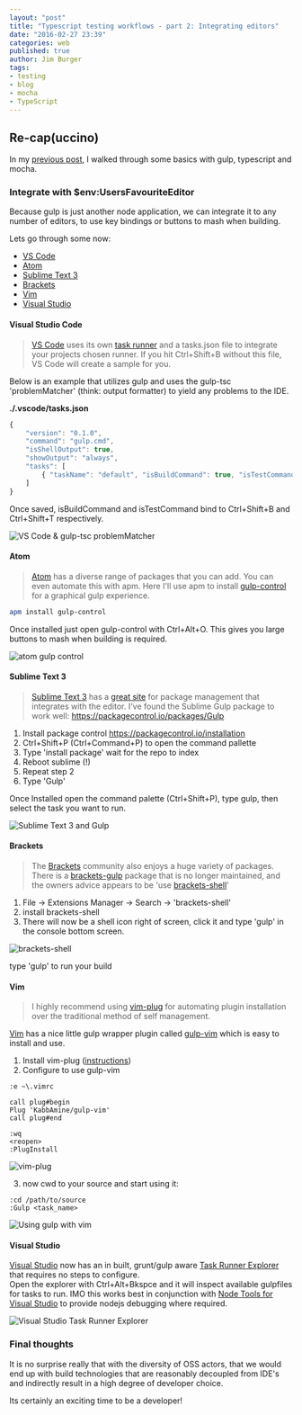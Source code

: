 ```yaml
---
layout: "post"
title: "Typescript testing workflows - part 2: Integrating editors"
date: "2016-02-27 23:39"
categories: web
published: true
author: Jim Burger
tags:
- testing
- blog
- mocha
- TypeScript
---
```


## Re-cap(uccino)
In my [previous post]('2016-02-27-typescript-testing-workflow-part1-mocha.html'), I walked through some basics with gulp, typescript and mocha.

### Integrate with $env:UsersFavouriteEditor
Because gulp is just another node application, we can integrate it to any number of editors, to use key bindings or buttons to mash when building.

Lets go through some now:

- [VS Code](#vscode)
- [Atom](#atom)
- [Sublime Text 3](#sublime3)
- [Brackets](#brackets)
- [Vim](#vim)
- [Visual Studio](#vs)

#### <a name="vscode"></a>Visual Studio Code
>[VS Code](https://www.visualstudio.com/en-us/products/code-vs.aspx) uses its own [task runner](https://code.visualstudio.com/docs/editor/tasks) and a tasks.json file to integrate your projects chosen runner. If you hit Ctrl+Shift+B without this file, VS Code will create a sample for you.

Below is an example that utilizes gulp and uses the gulp-tsc 'problemMatcher' (think: output formatter) to yield any problems to the IDE.

**./.vscode/tasks.json**

```javascript
{
    "version": "0.1.0",
    "command": "gulp.cmd",
    "isShellOutput": true,
    "showOutput": "always",
    "tasks": [
        { "taskName": "default", "isBuildCommand": true, "isTestCommand": true, "problemMatcher": "$gulp-tsc" },
    ]
}
```

Once saved, isBuildCommand and isTestCommand bind to Ctrl+Shift+B and Ctrl+Shift+T respectively.

![VS Code & gulp-tsc problemMatcher](/assets/vs-code-gulp.PNG)

#### <a name="atom"></a>Atom
>[Atom](https://atom.io/) has a diverse range of packages that you can add. You can even automate this with apm. Here I'll use apm to install [gulp-control](https://atom.io/packages/gulp-control) for a graphical gulp experience.

```bash
apm install gulp-control
```

Once installed just open gulp-control with Ctrl+Alt+O. This gives you large buttons to mash when building is required.

![atom gulp control](/assets/atom-gulp-control.PNG)

#### <a name="sublime3"></a>Sublime Text 3

>[Sublime Text 3](https://www.sublimetext.com/3) has a [great site](https://packagecontrol.io/) for package management that integrates with the editor.
I've found the Sublime Gulp package to work well: https://packagecontrol.io/packages/Gulp

1. Install package control https://packagecontrol.io/installation
2. Ctrl+Shift+P (Ctrl+Command+P) to open the command pallette
3. Type 'install package' wait for the repo to index
4. Reboot sublime (!)
5. Repeat step 2
6. Type 'Gulp'

Once Installed open the command palette (Ctrl+Shift+P), type gulp, then select the task you want to run.

![Sublime Text 3 and Gulp](/assets/sublime-gulp.PNG)

#### <a name="#brackets"></a>Brackets

>The [Brackets](http://brackets.io/) community also enjoys a huge variety of packages.
There is a [brackets-gulp](https://github.com/dalcib/brackets-gulp) package that is no longer maintained, and the owners advice appears to be 'use [brackets-shell](https://github.com/adobe/brackets-shell)'

1. File -> Extensions Manager -> Search -> 'brackets-shell'
2. install brackets-shell
3. There will now be a shell icon right of screen, click it and  type 'gulp' in the console bottom screen.

![brackets-shell](/assets/brackets-shell.PNG)

type 'gulp' to run your build

#### <a name="vim"></a>Vim
> I highly recommend using [vim-plug](https://github.com/junegunn/vim-plug) for automating plugin installation over the traditional method of self management.


[Vim](http://www.vim.org/) has a nice little gulp wrapper plugin called  [gulp-vim](https://github.com/KabbAmine/gulp-vim) which is easy to install and use.


1. Install vim-plug ([instructions](https://github.com/junegunn/vim-plug))
2. Configure to use gulp-vim

```vim
:e ~\.vimrc

call plug#begin
Plug 'KabbAmine/gulp-vim'
call plug#end

:wq
<reopen>
:PlugInstall
```
![vim-plug](/assets/plugvim.PNG)

3. now cwd to your source and start using it:

```vim
:cd /path/to/source
:Gulp <task_name>
```

![Using gulp with vim](/assets/gulp-vim.PNG)

#### <a name="vs"></a>Visual Studio
[Visual Studio](https://www.visualstudio.com/) now has an in built, grunt/gulp aware [Task Runner Explorer](http://www.hanselman.com/blog/IntroducingGulpGruntBowerAndNpmSupportForVisualStudio.aspx) that requires no steps to configure.  
Open the explorer with Ctrl+Alt+Bkspce and it will inspect available gulpfiles for tasks to run.
IMO this works best in conjunction with [Node Tools for Visual Studio](https://www.visualstudio.com/en-us/features/node-js-vs.aspx) to provide nodejs debugging where required.

![Visual Studio Task Runner Explorer](/assets/vs-task-runner.PNG)

### Final thoughts

It is no surprise really that with the diversity of OSS actors, that we would end up with build technologies that are reasonably decoupled from IDE's and indirectly result in a high degree of developer choice.

Its certainly an exciting time to be a developer!
